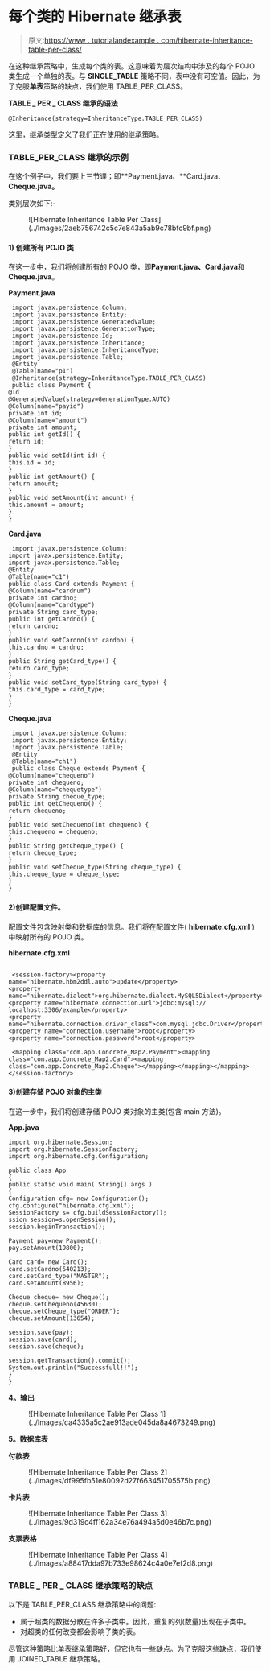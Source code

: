 # 每个类的 Hibernate 继承表

> 原文:[https://www . tutorialandexample . com/hibernate-inheritance-table-per-class/](https://www.tutorialandexample.com/hibernate-inheritance-table-per-class/)

在这种继承策略中，生成每个类的表。这意味着为层次结构中涉及的每个 POJO 类生成一个单独的表。与 **SINGLE_TABLE** 策略不同，表中没有可空值。因此，为了克服**单表**策略的缺点，我们使用 TABLE_PER_CLASS。

**TABLE _ PER _ CLASS 继承的语法**

```
@Inheritance(strategy=InheritanceType.TABLE_PER_CLASS)
```

这里，继承类型定义了我们正在使用的继承策略。

### TABLE_PER_CLASS 继承的示例

在这个例子中，我们要上三节课；即**Payment.java、**Card.java、**Cheque.java。**

类别层次如下:-

<figure class="aligncenter">![Hibernate Inheritance Table Per Class](../Images/2aeb756742c5c7e843a5ab9c78bfc9bf.png)</figure>

#### 1) **创建所有 POJO 类**

在这一步中，我们将创建所有的 POJO 类，即**Payment.java、Card.java**和**Cheque.java**。

**Payment.java**

```
 import javax.persistence.Column;
 import javax.persistence.Entity;
 import javax.persistence.GeneratedValue;
 import javax.persistence.GenerationType;
 import javax.persistence.Id;
 import javax.persistence.Inheritance;
 import javax.persistence.InheritanceType;
 import javax.persistence.Table;
 @Entity
 @Table(name="p1")
 @Inheritance(strategy=InheritanceType.TABLE_PER_CLASS)
 public class Payment {
@Id
@GeneratedValue(strategy=GenerationType.AUTO)
@Column(name="payid")
private int id;
@Column(name="amount")
private int amount;
public int getId() {
return id;
}
public void setId(int id) {
this.id = id;
}
public int getAmount() {
return amount;
}
public void setAmount(int amount) {
this.amount = amount;
}
} 
```

**Card.java**

```
 import javax.persistence.Column;
import javax.persistence.Entity;
import javax.persistence.Table;
@Entity
@Table(name="c1")
public class Card extends Payment {
@Column(name="cardnum")
private int cardno;
@Column(name="cardtype")
private String card_type;
public int getCardno() {
return cardno;
}
public void setCardno(int cardno) {
this.cardno = cardno;
}
public String getCard_type() {
return card_type;
}
public void setCard_type(String card_type) {
this.card_type = card_type;
}
} 
```

**Cheque.java**

```
 import javax.persistence.Column;
 import javax.persistence.Entity;
 import javax.persistence.Table;
 @Entity
 @Table(name="ch1")
 public class Cheque extends Payment {
@Column(name="chequeno")
private int chequeno;
@Column(name="chequetype")
private String cheque_type;
public int getChequeno() {
return chequeno;
}
public void setChequeno(int chequeno) {
this.chequeno = chequeno;
}
public String getCheque_type() {
return cheque_type;
}
public void setCheque_type(String cheque_type) {
this.cheque_type = cheque_type;
}
} 
```

#### 2)创建配置文件。

配置文件包含映射类和数据库的信息。我们将在配置文件( **hibernate.cfg.xml** )中映射所有的 POJO 类。

**hibernate.cfg.xml**

```

 <session-factory><property name="hibernate.hbm2ddl.auto">update</property>  
<property name="hibernate.dialect">org.hibernate.dialect.MySQL5Dialect</property> 
<property name="hibernate.connection.url">jdbc:mysql://
localhost:3306/example</property>
<property name="hibernate.connection.driver_class">com.mysql.jdbc.Driver</property> 
<property name="connection.username">root</property>  
<property name="connection.password">root</property>  

 <mapping class="com.app.Concrete_Map2.Payment"><mapping class="com.app.Concrete_Map2.Card"><mapping class="com.app.Concrete_Map2.Cheque"></mapping></mapping></mapping></session-factory>  

```

#### **3)创建存储 POJO 对象的主类**

在这一步中，我们将创建存储 POJO 类对象的主类(包含 main 方法)。

**App.java**

```
import org.hibernate.Session;
import org.hibernate.SessionFactory;
import org.hibernate.cfg.Configuration;

public class App 
{
public static void main( String[] args )
{
Configuration cfg= new Configuration();
cfg.configure("hibernate.cfg.xml");
SessionFactory s= cfg.buildSessionFactory();
ssion session=s.openSession();
session.beginTransaction();

Payment pay=new Payment();
pay.setAmount(19800);

Card card= new Card();
card.setCardno(540213);
card.setCard_type("MASTER");
card.setAmount(8956);

Cheque cheque= new Cheque();
cheque.setChequeno(45630);
cheque.setCheque_type("ORDER");
cheque.setAmount(13654);

session.save(pay);
session.save(card);
session.save(cheque);

session.getTransaction().commit();
System.out.println("Successfull!!");     
}
}  
```

**4。输出**

<figure class="aligncenter">![Hibernate Inheritance Table Per Class 1](../Images/ca4335a5c2ae913ade045da8a4673249.png)</figure>

**5。数据库表**

**付款表**

<figure class="wp-block-image">![Hibernate Inheritance Table Per Class 2](../Images/df995fb51e80092d27f663451705575b.png)</figure>

**卡片表**

<figure class="wp-block-image">![Hibernate Inheritance Table Per Class 3](../Images/9d319c4ff162a34e76a494a5d0e46b7c.png)</figure>

**支票表格**

<figure class="wp-block-image">![Hibernate Inheritance Table Per Class 4](../Images/a88417dda97b733e98624c4a0e7ef2d8.png)</figure>

### **TABLE _ PER _ CLASS 继承策略的缺点**

以下是 TABLE_PER_CLASS 继承策略中的问题:

*   属于超类的数据分散在许多子类中。因此，重复的列(数量)出现在子类中。
*   对超类的任何改变都会影响子类的表。

尽管这种策略比单表继承策略好，但它也有一些缺点。为了克服这些缺点，我们使用 JOINED_TABLE 继承策略。
